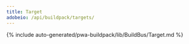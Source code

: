 ```yaml
---
title: Target
adobeio: /api/buildpack/targets/
---
```


<!--
The reference doc content is generated automatically from the source code.
To update this section, update the doc blocks in the source code
-->

{% include auto-generated/pwa-buildpack/lib/BuildBus/Target.md %}
